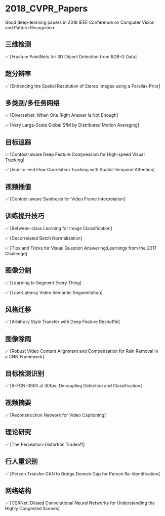 # 2018_CVPR_Papers
Good deep-learning papers in 2018 IEEE Conference on Computer Vision and Pattern Recognition.

## 三维检测

:white_check_mark: [Frustum PointNets for 3D Object Detection from RGB-D Data]

## 超分辨率

:white_check_mark: [Enhancing the Spatial Resolution of Stereo Images using a Parallax Prior]

## 多类别/多任务网络

:white_check_mark: [DiverseNet: When One Right Answer Is Not Enough]

:white_check_mark: [Very Large-Scale Global SfM by Distributed Motion Averaging]

## 目标追踪

:white_check_mark: [Context-aware Deep Feature Compression for High-speed Visual Tracking]

:white_check_mark: [End-to-end Flow Correlation Tracking with Spatial-temporal Attention]

## 视频插值

:white_check_mark: [Context-aware Synthesis for Video Frame Interpolation]

## 训练提升技巧

:white_check_mark: [Between-class Learning for Image Classification]

:white_check_mark: [Decorrelated Batch Normalization]

:white_check_mark: [Tips and Tricks for Visual Question Answering:Learnings from the 2017 Challenge]

## 图像分割

:white_check_mark: [Learning to Segment Every Thing]

:white_check_mark: [Low-Latency Video Semantic Segmentation]

## 风格迁移

:white_check_mark: [Arbitrary Style Transfer with Deep Feature Reshuffle]

## 图像除雨

:white_check_mark: [Robust Video Content Alignment and Compensation for Rain Removal in a CNN Framework]

## 目标检测识别

:white_check_mark: [R-FCN-3000 at 30fps: Decoupling Detection and Classification]

## 视频摘要

:white_check_mark: [Reconstruction Network for Video Captioning]

## 理论研究

:white_check_mark: [The Perception-Distortion Tradeoff]

## 行人重识别

:white_check_mark: [Person Transfer GAN to Bridge Domain Gap for Person Re-Identification]

## 网络结构

:white_check_mark: [CSRNet: Dilated Convolutional Neural Networks for Understanding the Highly Congested Scenes]
